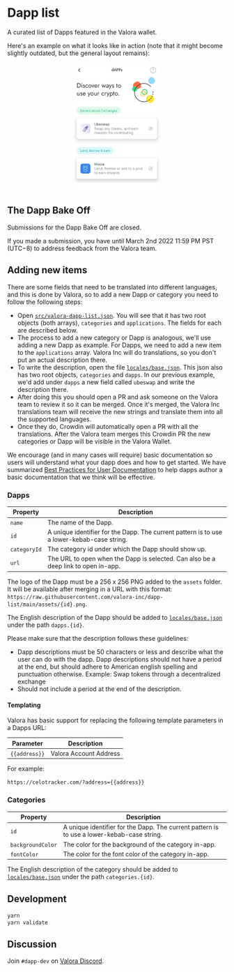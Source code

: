 # Dapp list

A curated list of Dapps featured in the Valora wallet.

Here's an example on what it looks like in action (note that it might become slightly outdated, but the general layout remains):

<p align="center">
  <img src="https://raw.githubusercontent.com/valora-inc/dapp-list/main/in-app-example.png" width=40%>
</p>

## The Dapp Bake Off

Submissions for the Dapp Bake Off are closed.

If you made a submission, you have until March 2nd 2022 11:59 PM
PST (UTC−8) to address feedback from the Valora team.

## Adding new items

There are some fields that need to be translated into different languages, and this is done by Valora, so to add a new Dapp or category you need to follow the following steps:

- Open [`src/valora-dapp-list.json`](src/valora-dapp-list.json). You will see that it has two root objects (both arrays), `categories` and `applications`. The fields for each are described below.
- The process to add a new category or Dapp is analogous, we'll use adding a new Dapp as example. For Dapps, we need to add a new item to the `applications` array. Valora Inc will do translations, so you don't put an actual description there.
- To write the description, open the file [`locales/base.json`](locales/base.json). This json also has two root objects, `categories` and `dapps`. In our previous example, we'd add under `dapps` a new field called `ubeswap` and write the description there.
- After doing this you should open a PR and ask someone on the Valora team to review it so it can be merged. Once it's merged, the Valora Inc translations team will receive the new strings and translate them into all the supported languages.
- Once they do, Crowdin will automatically open a PR with all the translations. After the Valora team merges this Crowdin PR the new categories or Dapp will be visible in the Valora Wallet.

We encourage (and in many cases will require) basic documentation so users will understand what your dapp does and how to get started. We have summarized [Best Practices for User Documentation](./user-documentation-best-practices.md) to help dapps author a basic documentation that we think will be effective.

### Dapps

| Property     | Description                                                                                |
| ------------ | ------------------------------------------------------------------------------------------ |
| `name`       | The name of the Dapp.                                                                      |
| `id`         | A unique identifier for the Dapp. The current pattern is to use a lower-kebab-case string. |
| `categoryId` | The category id under which the Dapp should show up.                                       |
| `url`        | The URL to open when the Dapp is selected. Can also be a deep link to open in-app.         |

The logo of the Dapp must be a 256 x 256 PNG added to the `assets` folder. It will be available after merging in a URL with this format: `https://raw.githubusercontent.com/valora-inc/dapp-list/main/assets/{id}.png`.

The English description of the Dapp should be added to [`locales/base.json`](locales/base.json) under the path `dapps.{id}`.

Please make sure that the description follows these guidelines:

- Dapp descriptions must be 50 characters or less and describe what the user can do with the dapp. Dapp descriptions should not have a period at the end, but should adhere to American english spelling and punctuation otherwise.
  Example: Swap tokens through a decentralized exchange
- Should not include a period at the end of the description.

#### Templating

Valora has basic support for replacing the following template
parameters in a Dapps URL:

| Parameter     | Description            |
| ------------- | ---------------------- |
| `{{address}}` | Valora Account Address |

For example:

```
https://celotracker.com/?address={{address}}
```

### Categories

| Property          | Description                                                                                |
| ----------------- | ------------------------------------------------------------------------------------------ |
| `id`              | A unique identifier for the Dapp. The current pattern is to use a lower-kebab-case string. |
| `backgroundColor` | The color for the background of the category in-app.                                       |
| `fontColor`       | The color for the font color of the category in-app.                                       |

The English description of the category should be added to [`locales/base.json`](locales/base.json) under the path `categories.{id}`.

## Development

```
yarn
yarn validate
```

## Discussion

Join `#dapp-dev` on [Valora Discord](https://valoraapp.co/discord).
